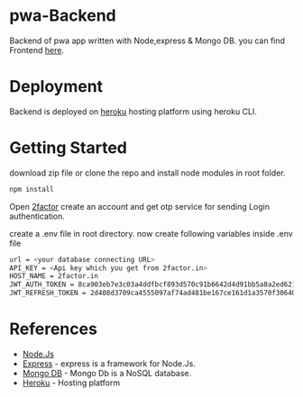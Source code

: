 # pwa-Backend
Backend of pwa app written with Node,express &amp; Mongo DB. you can find Frontend [here](https://github.com/chandra-teja/ProjectPwa).

# Deployment
Backend is deployed on [heroku](https://www.heroku.com/what) hosting platform using heroku CLI.

# Getting Started
download zip file or clone the repo and install node modules in root folder.
```bash
npm install
```

Open [2factor](https://2factor.in/v3/?at_category=2factor&at_event_action=spr&service=BULK-SMS-OTP-SERVICE-PROVIDER) create an account and get otp service for sending Login authentication.


create a .env file in root directory.
now create following variables inside .env file
```bash
url = <your database connecting URL>
API_KEY = <Api key which you get from 2factor.in>
HOST_NAME = 2factor.in
JWT_AUTH_TOKEN = 8ca903eb7e3c03a4ddfbcf893d570c91b6642d4d91bb5a8a2ed62148eb157b1c5bcb743a942e78281b19cf6b56dab05bfa666106da0f53d2e83e2a38ba68ac3a
JWT_REFRESH_TOKEN = 2d408d3709ca4555097af74ad481be167ce161d1a3570f30640e61a6c04a3bb06ed02a9c781f7b87586d1c2a436c079200053d9b8467f1f01bebaacf5617ac01


```
# References
- [Node.Js](https://nodejs.org/en/docs/)
- [Express](https://expressjs.com/) - express is a framework for Node.Js.
- [Mongo DB](https://www.mongodb.com/) - Mongo Db is a NoSQL database.
- [Heroku](https://www.heroku.com/what) - Hosting platform
